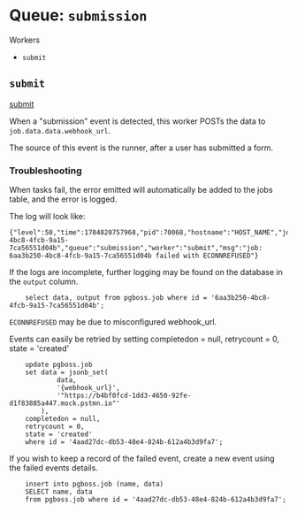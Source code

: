 # Queue: `submission`

Workers
- `submit`

## `submit`
[submit]('./submit.ts')

When a "submission" event is detected, this worker POSTs the data to `job.data.data.webhook_url`.

The source of this event is the runner, after a user has submitted a form. 

### Troubleshooting

When tasks fail, the error emitted will automatically be added to the jobs table, and the error is logged.

The log will look like:
```
{"level":50,"time":1704820757968,"pid":70068,"hostname":"HOST_NAME","jobId":"6aa3b250-4bc8-4fcb-9a15-7ca56551d04b","queue":"submission","worker":"submit","msg":"job: 6aa3b250-4bc8-4fcb-9a15-7ca56551d04b failed with ECONNREFUSED"}
```

If the logs are incomplete, further logging may be found on the database in the `output` column.

```postgresql
    select data, output from pgboss.job where id = '6aa3b250-4bc8-4fcb-9a15-7ca56551d04b';
```

`ECONNREFUSED` may be due to misconfigured webhook_url.

Events can easily be retried by setting completedon = null, retrycount = 0, state = 'created'
```postgresql
    update pgboss.job
    set data = jsonb_set(
            data,
            '{webhook_url}',
            '"https://b4bf0fcd-1dd3-4650-92fe-d1f83885a447.mock.pstmn.io"'
        ),
    completedon = null,
    retrycount = 0,
    state = 'created'
    where id = '4aad27dc-db53-48e4-824b-612a4b3d9fa7';
```

If you wish to keep a record of the failed event, create a new event using the failed events details.
```postgresql
    insert into pgboss.job (name, data)
    SELECT name, data
    from pgboss.job where id = '4aad27dc-db53-48e4-824b-612a4b3d9fa7';
```